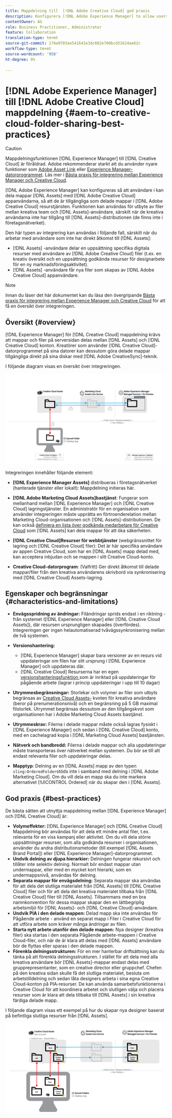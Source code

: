 ```yaml
---
title: Mappdelning till  [!DNL Adobe Creative Cloud] god praxis
description: Konfigurera [!DNL Adobe Experience Manager] to allow users in [!DNL Experience Manager Assets] för utbyte av mappar med Adobe Creative Cloud-användare (CC).
contentOwner: AG
role: Business Practitioner, Administrator
feature: Collaboration
translation-type: tm+mt
source-git-commit: 174e0703ae541641e3dc602e700bcd31624ae62c
workflow-type: tm+mt
source-wordcount: '958'
ht-degree: 0%

---
```



# [!DNL Adobe Experience Manager] till  [!DNL Adobe Creative Cloud] mappdelning  {#aem-to-creative-cloud-folder-sharing-best-practices}

>[!CAUTION]
>
>Mappdelningsfunktionen [!DNL Experience Manager] till [!DNL Creative Cloud] är föråldrad. Adobe rekommenderar starkt att du använder nyare funktioner som [Adobe Asset Link](https://helpx.adobe.com/enterprise/admin-guide.html/enterprise/using/adobe-asset-link.ug.html) eller [Experience Manager-datorprogrammet](https://experienceleague.adobe.com/docs/experience-manager-desktop-app/using/using.html). Läs mer i [Bästa praxis för integrering mellan Experience Manager och Creative Cloud](/help/assets/aem-cc-integration-best-practices.md).

[!DNL Adobe Experience Manager] kan konfigureras så att användare i kan dela mappar  [!DNL Assets] med  [!DNL Adobe Creative Cloud] appanvändarna, så att de är tillgängliga som delade mappar i  [!DNL Adobe Creative Cloud] resurstjänsten. Funktionen kan användas för utbyte av filer mellan kreativa team och [!DNL Assets]-användare, särskilt när de kreativa användarna inte har tillgång till [!DNL Assets]-distributionen (de finns inte i företagsnätverket).

Den här typen av integrering kan användas i följande fall, särskilt när du arbetar med användare som inte har direkt åtkomst till [!DNL Assets]:

* [!DNL Assets] -användare delar en uppsättning specifika digitala resurser med användare av  [!DNL Adobe Creative Cloud] filer (t.ex. en kreativ översikt och en uppsättning godkända resurser för designarbete för en ny marknadsföringsaktivitet).
* [!DNL Assets] -användare får nya filer som skapas av  [!DNL Adobe Creative Cloud] appanvändare.

>[!NOTE]
>
>Innan du läser det här dokumentet kan du läsa den övergripande [Bästa praxis för integrering mellan Experience Manager och Creative Cloud](/help/assets/aem-cc-integration-best-practices.md) för att få en översikt över integreringen.

## Översikt {#overview}

[!DNL Experience Manager] för  [!DNL Creative Cloud] mappdelning krävs att mappar och filer på serversidan delas mellan  [!DNL Assets] och  [!DNL Creative Cloud] konton. Kreatörer som använder [!DNL Creative Cloud]-datorprogrammet på sina datorer kan dessutom göra delade mappar tillgängliga direkt på sina diskar med [!DNL Adobe CreativeSync]-teknik.

I följande diagram visas en översikt över integreringen.

![chlimage_1-179](assets/chlimage_1-406.png)

Integreringen innehåller följande element:

* **[!DNL Experience Manager Assets]** distribueras i företagsnätverket (hanterade tjänster eller lokalt): Mappdelning initieras här.
* **[!DNL Adobe Marketing Cloud Assets]bastjänst**: Fungerar som mellanhand mellan  [!DNL Experience Manager] och  [!DNL Creative Cloud] lagringstjänster. En administratör för en organisation som använder integreringen måste upprätta en förtroenderelation mellan Marketing Cloud-organisationen och [!DNL Assets]-distributionen. De kan också [definiera en lista över godkända medarbetare för Creative Cloud](https://experienceleague.adobe.com/docs/core-services/interface/assets/t-admin-add-cc-user.html) som [!DNL Assets] kan dela mappar för att öka säkerheten.

* **[!DNL Creative Cloud]Resurser för webbtjänster**  (webgränssnittet för lagring och  [!DNL Creative Cloud] filer): Det är här specifika användare av appen Creative Cloud, som har en  [!DNL Assets] mapp delad med, kan acceptera inbjudan och se mappen i sitt Creative Cloud-konto.
* **Creative Cloud-datorprogram**: (Valfritt) Ger direkt åtkomst till delade mappar/filer från den kreativa användarens skrivbord via synkronisering med  [!DNL Creative Cloud] Assets-lagring.

## Egenskaper och begränsningar {#characteristics-and-limitations}

* **Envägsspridning av ändringar:** Filändringar sprids endast i en riktning - från systemet ([!DNL Experience Manager] eller  [!DNL Creative Cloud Assets]), där resursen ursprungligen skapades (överfördes). Integreringen ger ingen helautomatiserad tvåvägssynkronisering mellan de två systemen.
* **Versionshantering:**

   * [!DNL Experience Manager] skapar bara versioner av en resurs vid uppdateringar om filen har sitt ursprung i  [!DNL Experience Manager] och uppdateras där.
   * [!DNL Creative Cloud] Resurserna har en egen  [versionshanteringsfunktion ](https://helpx.adobe.com/creative-cloud/help/versioning-faq.html) som är inriktad på uppdateringar för pågående arbete (lagrar i princip uppdateringar i upp till 10 dagar)

* **Utrymmesbegränsningar:** Storlekar och volymer av filer som utbyts begränsas av  [Creative Cloud Assets-](https://helpx.adobe.com/creative-cloud/kb/file-storage-quota.html) kvoten för kreativa användare (beror på prenumerationsnivå) och en begränsning på 5 GB maximal filstorlek. Utrymmet begränsas dessutom av den tillgångskvot som organisationen har i Adobe Marketing Cloud Assets bastjänst.

* **Utrymmeskrav:** Filerna i delade mappar måste också lagras fysiskt i  [!DNL Experience Manager] och sedan i  [!DNL Creative Cloud] konto, med en cachelagrad kopia i  [!DNL Marketing Cloud Assets] bastjänsten.
* **Nätverk och bandbredd:** Filerna i delade mappar och alla uppdateringar måste transporteras över nätverket mellan systemen. Du bör se till att endast relevanta filer och uppdateringar delas.
* **Mapptyp**: Delning av en  [!DNL Assets] mapp av den typen  `sling:OrderedFolder`stöds inte i samband med delning i  [!DNL Adobe Marketing Cloud]. Om du vill dela en mapp ska du inte markera alternativet [!UICONTROL Ordered] när du skapar den i [!DNL Assets].

## God praxis {#best-practices}

De bästa sätten att utnyttja mappdelning mellan [!DNL Experience Manager] och [!DNL Creative Cloud] är:

* **Volymeffekter:** [!DNL Experience Manager] och  [!DNL Creative Cloud] Mappdelning bör användas för att dela ett mindre antal filer, t.ex. relevanta för en viss kampanj eller aktivitet. Om du vill dela större uppsättningar resurser, som alla godkända resurser i organisationen, använder du andra distributionsmetoder (till exempel [!DNL Assets Brand Portal]) eller [!DNL Experience Manager]-datorprogrammet.
* **Undvik delning av djupa hierarkier:** Delningen fungerar rekursivt och tillåter inte selektiv delning. Normalt bör endast mappar utan undermappar, eller med en mycket kort hierarki, som en undermappsnivå, användas för delning.
* **Separata mappar för envägsdelning:** Separata mappar ska användas för att dela det slutliga materialet från  [!DNL Assets] till  [!DNL Creative Cloud] filer och för att dela det kreativa materialet tillbaka från  [!DNL Creative Cloud] filer till  [!DNL Assets]. Tillsammans med en bra namnkonvention för dessa mappar skapar den en lättbegriplig arbetsmiljö för [!DNL Assets]- och [!DNL Creative Cloud]-användare.
* **Undvik PIA i den delade mappen:** Delad mapp ska inte användas för Pågående arbete - använd en separat mapp i Filer i Creative Cloud för att utföra arbete som kräver många ändringar av filen.
* **Starta nytt arbete utanför den delade mappen:** Nya designer (kreativa filer) ska startas i den separata Pågående arbete-mappen i Creative Cloud-filer, och när de är klara att delas med  [!DNL Assets] användare bör de flyttas eller sparas i den delade mappen.
* **Förenkla delningsstrukturen:** För en mer hanterbar driftsättning kan du tänka på att förenkla delningsstrukturen. I stället för att dela med alla kreativa användare bör [!DNL Assets]-mappar endast delas med grupprepresentanter, som en creative director eller gruppchef. Chefen på den kreativa sidan skulle få det slutliga materialet, besluta om arbetstilldelning och sedan låta designers arbeta i sina egna Creative Cloud-konton på PIA-resurser. De kan använda samarbetsfunktionerna i Creative Cloud för att koordinera arbetet och slutligen välja och placera resurser som är klara att dela tillbaka till [!DNL Assets] i sin kreativa färdiga delade mapp.

I följande diagram visas ett exempel på hur du skapar nya designer baserat på befintliga slutliga resurser från [!DNL Assets].

![chlimage_1-180](assets/chlimage_1-407.png)
